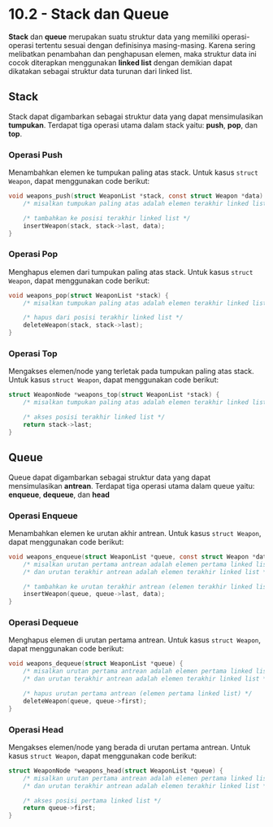 # 10.2 - Stack dan Queue

**Stack** dan **queue** merupakan suatu struktur data yang memiliki operasi-operasi tertentu sesuai dengan definisinya masing-masing. Karena sering melibatkan penambahan dan penghapusan elemen, maka struktur data ini cocok diterapkan menggunakan **linked list** dengan demikian dapat dikatakan sebagai struktur data turunan dari linked list.

## Stack

Stack dapat digambarkan sebagai struktur data yang dapat mensimulasikan **tumpukan**. Terdapat tiga operasi utama dalam stack yaitu: **push**, **pop**, dan **top**.

### Operasi Push

Menambahkan elemen ke tumpukan paling atas stack. Untuk kasus `struct Weapon`, dapat menggunakan code berikut:
```c
void weapons_push(struct WeaponList *stack, const struct Weapon *data) {
    /* misalkan tumpukan paling atas adalah elemen terakhir linked list */

    /* tambahkan ke posisi terakhir linked list */
    insertWeapon(stack, stack->last, data);
}
```

### Operasi Pop

Menghapus elemen dari tumpukan paling atas stack. Untuk kasus `struct Weapon`, dapat menggunakan code berikut:
```c
void weapons_pop(struct WeaponList *stack) {
    /* misalkan tumpukan paling atas adalah elemen terakhir linked list */

    /* hapus dari posisi terakhir linked list */
    deleteWeapon(stack, stack->last);
}
```

### Operasi Top

Mengakses elemen/node yang terletak pada tumpukan paling atas stack. Untuk kasus `struct Weapon`, dapat menggunakan code berikut:
```c
struct WeaponNode *weapons_top(struct WeaponList *stack) {
    /* misalkan tumpukan paling atas adalah elemen terakhir linked list */

    /* akses posisi terakhir linked list */
    return stack->last;
}
```

## Queue

Queue dapat digambarkan sebagai struktur data yang dapat mensimulasikan **antrean**. Terdapat tiga operasi utama dalam queue yaitu: **enqueue**, **dequeue**, dan **head**

### Operasi Enqueue

Menambahkan elemen ke urutan akhir antrean. Untuk kasus `struct Weapon`, dapat menggunakan code berikut:
```c
void weapons_enqueue(struct WeaponList *queue, const struct Weapon *data) {
    /* misalkan urutan pertama antrean adalah elemen pertama linked list */
    /* dan urutan terakhir antrean adalah elemen terakhir linked list */

    /* tambahkan ke urutan terakhir antrean (elemen terakhir linked list) */
    insertWeapon(queue, queue->last, data);
}
```

### Operasi Dequeue

Menghapus elemen di urutan pertama antrean. Untuk kasus `struct Weapon`, dapat menggunakan code berikut:
```c
void weapons_dequeue(struct WeaponList *queue) {
    /* misalkan urutan pertama antrean adalah elemen pertama linked list */
    /* dan urutan terakhir antrean adalah elemen terakhir linked list */

    /* hapus urutan pertama antrean (elemen pertama linked list) */
    deleteWeapon(queue, queue->first);
}
```

### Operasi Head

Mengakses elemen/node yang berada di urutan pertama antrean. Untuk kasus `struct Weapon`, dapat menggunakan code berikut:
```c
struct WeaponNode *weapons_head(struct WeaponList *queue) {
    /* misalkan urutan pertama antrean adalah elemen pertama linked list */
    /* dan urutan terakhir antrean adalah elemen terakhir linked list */

    /* akses posisi pertama linked list */
    return queue->first;
}
```
